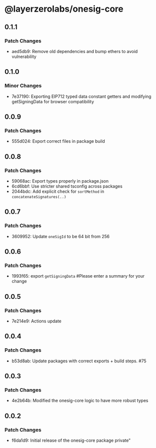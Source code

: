 # @layerzerolabs/onesig-core

## 0.1.1

### Patch Changes

- aed5db9: Remove old dependencies and bump ethers to avoid vulnerability

## 0.1.0

### Minor Changes

- 7e37190: Exporting EIP712 typed data constant getters and modifying getSigningData for browser compatibility

## 0.0.9

### Patch Changes

- 555d024: Export correct files in package build

## 0.0.8

### Patch Changes

- 59068ac: Export types properly in package.json
- 6cd6bbf: Use stricter shared tsconfig across packages
- 2044bdc: Add explicit check for `sortMethod` in `concatenateSignatures(..)`

## 0.0.7

### Patch Changes

- 3609952: Update `oneSigId` to be 64 bit from 256

## 0.0.6

### Patch Changes

- 1993f65: export `getSigningData`
  #Please enter a summary for your change

## 0.0.5

### Patch Changes

- 7e214e9: Actions update

## 0.0.4

### Patch Changes

- b53d8ab: Update packages with correct exports + build steps. #75

## 0.0.3

### Patch Changes

- 4e2b64b: Modified the onesig-core logic to have more robust types

## 0.0.2

### Patch Changes

- f6da1d9: Initial release of the onesig-core package private"
